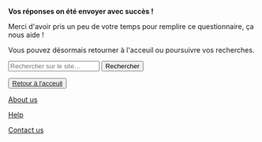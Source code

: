 
<html lang="fr">
	<head>
		<meta charset="utf-8">
		<title>Voici mon site</title>
	</head>
	<body>
  
  <p><strong>Vos réponses on été envoyer avec succès !</strong></p>
<p>Merci d'avoir pris un peu de votre temps pour remplire ce questionnaire, ça nous aide !</p>
  <p>Vous pouvez désormais retourner à l'acceuil ou poursuivre vos recherches.</p>
    <p></p>
        <form role="search">
  <div>
    <input type="search" id="maRecherche" name="q"
     placeholder="Rechercher sur le site…"
     aria-label="Rechercher parmi le contenu du site">
    <button>Rechercher</button>
  </div>
</form>
<p></p>
    <button><a href="https://nsi-team.github.io/GIF_mignon/">Retour à l'acceuil</a></button>
<p> </p>
    <a href="https://nsi-team.github.io/About_us/">About us</a>
    <p></p>
    <a href="https://nsi-team.github.io/Help/">Help</a>
    <p></p>
    <a href="https://nsi-team.github.io/Contact_Us/">Contact us</a>
  


